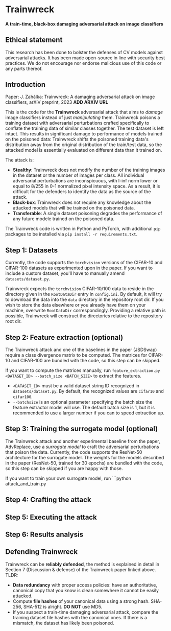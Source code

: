 # Trainwreck
#### A train-time, black-box damaging adversarial attack on image classifiers

## Ethical statement
This research has been done to bolster the defenses of CV models against adversarial attacks. It has been made open-source in line with security best practices. We do not encourage nor endorse malicious use of this code or any parts thereof.

## Introduction

Paper: J. Zahálka: Trainwreck: A damaging adversarial attack on image classifiers, arXiV preprint, 2023 __ADD ARXIV URL__

This is the code for the __Trainwreck__ adversarial attack that aims to *damage* image classifiers instead of just *manipulating* them. Trainwreck poisons a training dataset with adversarial perturbations crafted specifically to conflate the training data of similar classes together. The test dataset is left intact. This results in significant damage to performance of models trained on the poisoned data: Trainwreck shifts the poisoned training data's distribution away from the original distribution of the train/test data, so the attacked model is essentially evaluated on different data than it trained on.

The attack is:

* __Stealthy__: Trainwreck does not modify the number of the training images in the dataset or the number of images per class. All individual adversarial perturbations are inconspicuous, with l-inf norm lower or equal to 8/255 in 0-1 normalized pixel intensity space. As a result, it is difficult for the defenders to identify the data as the source of the attack.
* __Black-box__: Trainwreck does not require any knowledge about the attacked models that will be trained on the poisoned data.
* __Transferable__: A single dataset poisoning degrades the performance of any future modele trained on the poisoned data.

The Trainwreck code is written in Python and PyTorch, with additional ```pip``` packages to be installed via ```pip install -r requirements.txt```.

## Step 1: Datasets
Currently, the code supports the ```torchvision``` versions of the CIFAR-10 and CIFAR-100 datasets as experimented upon in the paper. If you want to include a custom dataset, you'll have to manually amend ```datasets/dataset.py```.

Trainwreck expects the ```torchvision``` CIFAR-10/100 data to reside in the directory given in the ```RootDataDir``` entry in ```config.ini```. By default, it will try to download the data into the ```data``` directory in the repository root dir. If you wish to store the data elsewhere or you already have them on your machine, overwrite ```RootDataDir``` correspondingly. Providing a relative path is possible, Trainwreck will construct the directories relative to the repository root dir.

## Step 2: Feature extraction (optional)
The Trainwreck attack and one of the baselines in the paper (JSDSwap) require a class divergence matrix to be computed. The matrices for CIFAR-10 and CIFAR-100 are bundled with the code, so this step can be skipped. 

If you want to compute the matrices manually, run ```feature_extraction.py <DATASET_ID> --batch_size <BATCH_SIZE>``` to extract the features.
* ```<DATASET_ID>``` must be a valid dataset string ID recognized in ```datasets/dataset.py```. By default, the recognized values are ```cifar10``` and ```cifar100```.
* ``--batchsize`` is an optional parameter specifying the batch size the feature extractor model will use. The default batch size is 1, but it is recommended to use a larger number if you can to speed extraction up.

## Step 3: Training the surrogate model (optional)
The Trainwreck attack and another experimental baseline from the paper, AdvReplace, use a *surrogate model* to craft the adversarial perturbations that poison the data. Currently, the code supports the ResNet-50 architecture for the surrogate model. The weights for the models described in the paper (ResNet-50, trained for 30 epochs) are bundled with the code, so this step can be skipped if you are happy with those.

If you want to train your own surrogate model, run ```python attack_and_train.py 

## Step 4: Crafting the attack

## Step 5: Executing the attack

## Step 6: Results analysis

## Defending Trainwreck
Trainwreck can be __reliably defended__, the method is explained in detail in Section 7 (Discussion & defense) of the Trainwreck paper linked above. TLDR:

* __Data redundancy__ with proper access policies: have an authoritative, canonical copy that you know is clean somewhere it cannot be easily attacked.
* Compute __file hashes__ of your canonical data using a strong hash. SHA-256, SHA-512 is alright. __DO NOT__ use MD5.
* If you suspect a train-time damaging adversarial attack, compare the training dataset file hashes with the canonical ones. If there is a mismatch, the dataset has likely been poisoned.
